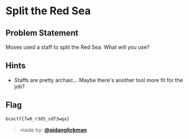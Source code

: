 # Split the Red Sea

## Problem Statement
Moses used a staff to split the Red Sea. What will you use?

## Hints
* Staffs are pretty archaic... Maybe there's another tool more fit for the job?

## Flag
`bcactf{7w0_r3d5_sdf3wqa}`

> made by: [**@aidanglickman**](https://github.com/aidanglickman)